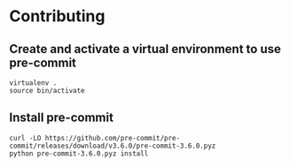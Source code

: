 # Contributing

## Create and activate a virtual environment to use pre-commit
```shell
virtualenv .
source bin/activate
```

## Install pre-commit
```shell
curl -LO https://github.com/pre-commit/pre-commit/releases/download/v3.6.0/pre-commit-3.6.0.pyz
python pre-commit-3.6.0.pyz install
```
